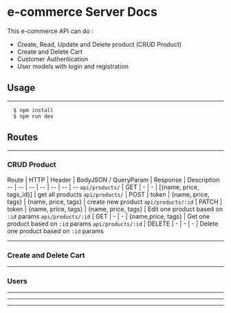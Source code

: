 # e-commerce Server Docs

This e-commerce API can do :
- Create, Read, Update and Delete product (CRUD Product)
- Create and Delete Cart
- Customer Authentication
- User models with login and registration


## Usage 
---

```
  $ npm install
  $ npm run dev
```


## Routes
---
###  CRUD Product

Route | HTTP | Header | BodyJSON / QueryParam | Response | Description 
-- | -- | -- | -- | -- | -- | --
`api/products/` | GET | - | - | [{name, price, tags_id}] | get all products
`api/products/` | POST | token | {name, price, tags} | {name, price, tags} | create new product
`api/products/:id` | PATCH | token | {name, price, tags} | {name, price, tags} | Edit one product based on `:id` params
`api/products/:id` | GET | - | - | {name,price, tags} | Get one product based on `:id` params
`api/products/:id` | DELETE | - | - | - | Delete one product based on `:id` params

---
### Create and Delete Cart

---

### Users

___
---
---






